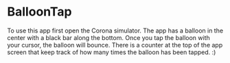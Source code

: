 # BalloonTap
To use this app first open the Corona simulator. The app has a balloon in the center with a black bar along the bottom. Once you tap the balloon with your cursor, the balloon will bounce. There is a counter at the top of the app screen that keep track of how many times the balloon has been tapped.
:)
